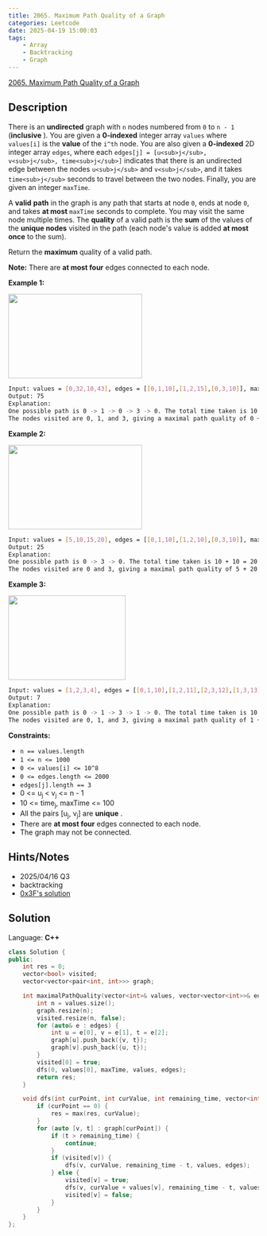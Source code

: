 ```yaml
---
title: 2065. Maximum Path Quality of a Graph
categories: Leetcode
date: 2025-04-19 15:00:03
tags:
    - Array
    - Backtracking
    - Graph
---
```


[2065. Maximum Path Quality of a Graph](https://leetcode.com/problems/maximum-path-quality-of-a-graph/description/?envType=company&envId=doordash&favoriteSlug=doordash-more-than-six-months)

## Description

There is an **undirected**  graph with `n` nodes numbered from `0` to `n - 1` (**inclusive** ). You are given a **0-indexed**  integer array `values` where `values[i]` is the **value** of the `i^th` node. You are also given a **0-indexed**  2D integer array `edges`, where each `edges[j] = [u<sub>j</sub>, v<sub>j</sub>, time<sub>j</sub>]` indicates that there is an undirected edge between the nodes `u<sub>j</sub>` and `v<sub>j</sub>`,<sub> </sub>and it takes `time<sub>j</sub>` seconds to travel between the two nodes. Finally, you are given an integer `maxTime`.

A **valid**  **path**  in the graph is any path that starts at node `0`, ends at node `0`, and takes **at most**  `maxTime` seconds to complete. You may visit the same node multiple times. The **quality**  of a valid path is the **sum**  of the values of the **unique nodes**  visited in the path (each node's value is added **at most once**  to the sum).

Return the **maximum**  quality of a valid path.

**Note:**  There are **at most four**  edges connected to each node.

**Example 1:**

<img alt="" src="https://assets.leetcode.com/uploads/2021/10/19/ex1drawio.png" style="width: 269px; height: 170px;">

```bash
Input: values = [0,32,10,43], edges = [[0,1,10],[1,2,15],[0,3,10]], maxTime = 49
Output: 75
Explanation:
One possible path is 0 -> 1 -> 0 -> 3 -> 0. The total time taken is 10 + 10 + 10 + 10 = 40 <= 49.
The nodes visited are 0, 1, and 3, giving a maximal path quality of 0 + 32 + 43 = 75.
```

**Example 2:**

<img alt="" src="https://assets.leetcode.com/uploads/2021/10/19/ex2drawio.png" style="width: 269px; height: 170px;">

```bash
Input: values = [5,10,15,20], edges = [[0,1,10],[1,2,10],[0,3,10]], maxTime = 30
Output: 25
Explanation:
One possible path is 0 -> 3 -> 0. The total time taken is 10 + 10 = 20 <= 30.
The nodes visited are 0 and 3, giving a maximal path quality of 5 + 20 = 25.
```

**Example 3:**

<img alt="" src="https://assets.leetcode.com/uploads/2021/10/19/ex31drawio.png" style="width: 236px; height: 170px;">

```bash
Input: values = [1,2,3,4], edges = [[0,1,10],[1,2,11],[2,3,12],[1,3,13]], maxTime = 50
Output: 7
Explanation:
One possible path is 0 -> 1 -> 3 -> 1 -> 0. The total time taken is 10 + 13 + 13 + 10 = 46 <= 50.
The nodes visited are 0, 1, and 3, giving a maximal path quality of 1 + 2 + 4 = 7.
```

**Constraints:**

- `n == values.length`
- `1 <= n <= 1000`
- `0 <= values[i] <= 10^8`
- `0 <= edges.length <= 2000`
- `edges[j].length == 3`
- 0 <= u<sub>j </sub>< v<sub>j</sub> <= n - 1
- 10 <= time<sub>j</sub>, maxTime <= 100
- All the pairs [u<sub>j</sub>, v<sub>j</sub>] are **unique** .
- There are **at most four**  edges connected to each node.
- The graph may not be connected.

## Hints/Notes

- 2025/04/16 Q3
- backtracking
- [0x3F's solution](https://leetcode.cn/problems/maximum-path-quality-of-a-graph/solutions/1088414/bao-sou-jian-zhi-by-endlesscheng-iv6z/)

## Solution

Language: **C++**

```C++
class Solution {
public:
    int res = 0;
    vector<bool> visited;
    vector<vector<pair<int, int>>> graph;

    int maximalPathQuality(vector<int>& values, vector<vector<int>>& edges, int maxTime) {
        int n = values.size();
        graph.resize(n);
        visited.resize(n, false);
        for (auto& e : edges) {
            int u = e[0], v = e[1], t = e[2];
            graph[u].push_back({v, t});
            graph[v].push_back({u, t});
        }
        visited[0] = true;
        dfs(0, values[0], maxTime, values, edges);
        return res;
    }

    void dfs(int curPoint, int curValue, int remaining_time, vector<int>& values, vector<vector<int>>& edges) {
        if (curPoint == 0) {
            res = max(res, curValue);
        }
        for (auto [v, t] : graph[curPoint]) {
            if (t > remaining_time) {
                continue;
            }
            if (visited[v]) {
                dfs(v, curValue, remaining_time - t, values, edges);
            } else {
                visited[v] = true;
                dfs(v, curValue + values[v], remaining_time - t, values, edges);
                visited[v] = false;
            }
        }
    }
};
```
